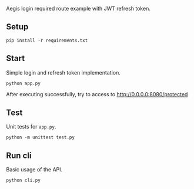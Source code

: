 Aegis login required route example with JWT refresh token.

Setup
------

`pip install -r requirements.txt`

Start
-------
Simple login and refresh token implementation.

`python app.py`


After executing successfully, try to access to http://0.0.0.0:8080/protected 


Test
-------
Unit tests for `app.py`.

`python -m unittest test.py`


Run cli
-------
Basic usage of the API.

`python cli.py`
